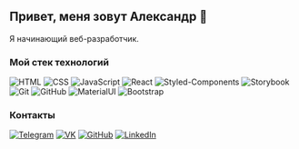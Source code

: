 ## Привет, меня зовут Александр 👋
Я начинающий веб-разработчик.

### Мой стек технологий
![HTML](https://img.shields.io/badge/-HTML-333?style=for-the-badge&logo=html5) ![CSS](https://img.shields.io/badge/-CSS-333?style=for-the-badge&logo=css3&logoColor=blue)
![JavaScript](https://img.shields.io/badge/-JavaScript-333?style=for-the-badge&logo=javascript)
![React](https://img.shields.io/badge/-React-333?style=for-the-badge&logo=react)
![Styled-Components](https://img.shields.io/badge/-styledcomponents-333?style=for-the-badge&logo=styledcomponents)
![Storybook](https://img.shields.io/badge/-Storybook-333?style=for-the-badge&logo=Storybook)
![Git](https://img.shields.io/badge/-Git-333?style=for-the-badge&logo=Git)
![GitHub](https://img.shields.io/badge/-GitHub-333?style=for-the-badge&logo=GitHub)
![MaterialUI](https://img.shields.io/badge/-MaterialUI-333?style=for-the-badge&logo=MaterialUI)
![Bootstrap](https://img.shields.io/badge/-Bootstrap-333?style=for-the-badge&logo=Bootstrap)

### Контакты
[![Telegram](https://img.shields.io/badge/-Telegram-333?style=for-the-badge&logo=telegram&logoColor=27A0D9)](https://t.me/go_phase) [![VK](https://img.shields.io/badge/-VK-333?style=for-the-badge&logo=Vk&logoColor=27A0D9)](https://vk.com/demyanov_an) [![GitHub](https://img.shields.io/badge/-GitHub-333?style=for-the-badge&logo=GitHub&logoColor=fff)](https://github.com/blue-script) [![LinkedIn](https://img.shields.io/badge/-LinkedIn-333?style=for-the-badge&logo=linkedin&logoColor=blue)](https://www.linkedin.com/in/alexandrdem/)



<!--
**blue-script/blue-script** is a ✨ _special_ ✨ repository because its `README.md` (this file) appears on your GitHub profile.

Here are some ideas to get you started:

- 🔭 I’m currently working on ...
- 🌱 I’m currently learning ...
- 👯 I’m looking to collaborate on ...
- 🤔 I’m looking for help with ...
- 💬 Ask me about ...
- 📫 How to reach me: ...
- 😄 Pronouns: ...
- ⚡ Fun fact: ...
-->
